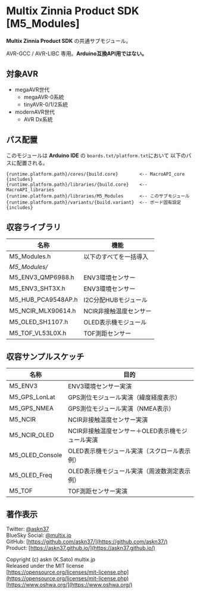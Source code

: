 # Multix Zinnia Product SDK [M5_Modules]

__Multix Zinnia Product SDK__
の共通サブモジュール。

AVR-GCC / AVR-LIBC 専用。__Arduino互換API用ではない。__

## 対象AVR

- megaAVR世代
  - megaAVR-0系統
  - tinyAVR-0/1/2系統
- modernAVR世代
  - AVR Dx系統

## パス配置

このモジュールは __Arduino IDE__ の
`boards.txt/platform.txt`において
以下のパスに配置される。

```plain
{runtime.platform.path}/cores/{build.core}        <-- MacroAPI_core {includes}
{runtime.platform.path}/libraries/{build.core}    <-- MacroAPI_libraries
{runtime.platform.path}/libraries/M5_Modules      <-- このサブモジュール
{runtime.platform.path}/variants/{build.variant}  <-- ボード固有設定 {includes}
```

## 収容ライブラリ

|名称|機能|
|-|-|
|M5_Modules.h|以下のすべてを一括導入
|_M5_Modules/_|
|M5_ENV3_QMP6988.h|ENV3環境センサー
|M5_ENV3_SHT3X.h|ENV3環境センサー
|M5_HUB_PCA9548AP.h|I2C分配HUBモジュール
|M5_NCIR_MLX90614.h|NCIR非接触温度センサー
|M5_OLED_SH1107.h|OLED表示機モジュール
|M5_TOF_VL53L0X.h|TOF測距センサー

## 収容サンプルスケッチ

|名称|目的|
|-|-|
|M5_ENV3|ENV3環境センサー実演
|M5_GPS_LonLat|GPS測位モジュール実演（緯度経度表示）
|M5_GPS_NMEA|GPS測位モジュール実演（NMEA表示）
|M5_NCIR|NCIR非接触温度センサー実演
|M5_NCIR_OLED|NCIR非接触温度センサー＋OLED表示機モジュール実演
|M5_OLED_Console|OLED表示機モジュール実演（スクロール表示例）
|M5_OLED_Freq|OLED表示機モジュール実演（周波数測定表示例）
|M5_TOF|TOF測距センサー実演

## 著作表示

Twitter: [@askn37](https://twitter.com/askn37) \
BlueSky Social: [@multix.jp](https://bsky.app/profile/multix.jp) \
GitHub: [https://github.com/askn37/](https://github.com/askn37/) \
Product: [https://askn37.github.io/](https://askn37.github.io/)

Copyright (c) askn (K.Sato) multix.jp \
Released under the MIT license \
[https://opensource.org/licenses/mit-license.php](https://opensource.org/licenses/mit-license.php) \
[https://www.oshwa.org/](https://www.oshwa.org/)
